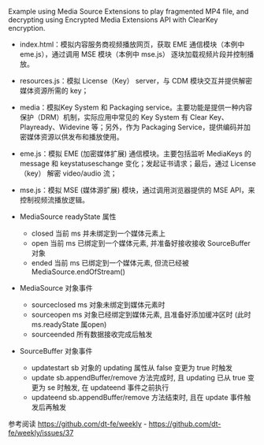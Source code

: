 Example using Media Source Extensions to play fragmented MP4 file,
and decrypting using Encrypted Media Extensions API with ClearKey encryption.

* index.html：模拟内容服务商视频播放网页，获取 EME 通信模块（本例中 eme.js），通过调用 MSE 模块（本例中 mse.js） 逐块加载视频片段并控制播放。
* resources.js：模拟 License（Key） server，与 CDM 模块交互并提供解密媒体资源所需的 key；
* media：模拟Key System 和 Packaging service。主要功能是提供一种内容保护（DRM）机制，实际应用中常见的 Key System 有 Clear Key、Playready、Widevine 等；另外，作为 Packaging Service，提供编码并加密媒体资源以供发布和播放使用。
* eme.js：模拟 EME (加密媒体扩展) 通信模块。主要包括监听 MediaKeys 的 message 和 keystatuseschange 变化；发起证书请求；最后，通过 License（key） 解密 video/audio 流；
* mse.js：模拟 MSE (媒体源扩展) 模块，通过调用浏览器提供的 MSE API，来控制视频流播放逻辑。

* MediaSource readyState 属性
  * closed 当前 ms 并未绑定到一个媒体元素上
  * open 当前 ms 已绑定到一个媒体元素, 并准备好接收接收 SourceBuffer 对象
  * ended 当前 ms 已绑定到一个媒体元素, 但流已经被 MediaSource.endOfStream()
* MediaSource 对象事件
  * sourceclosed ms 对象未绑定到媒体元素时
  * sourceopen ms 对象已经绑定到媒体元素, 且准备好添加缓冲区时 (此时 ms.readyState 属open)
  * sourceended 所有数据接收完成后触发
* SourceBuffer 对象事件
  * updatestart sb 对象的 updating 属性从 false 变更为 true 时触发
  * update sb.appendBuffer/remove 方法完成时, 且 updating 已从 true 变更为 se 时触发, 在 updateend 事件之前执行
  * updateend sb.appendBuffer/remove 方法结束时, 且在 update 事件触发后再触发

参考阅读 https://github.com/dt-fe/weekly - https://github.com/dt-fe/weekly/issues/37
